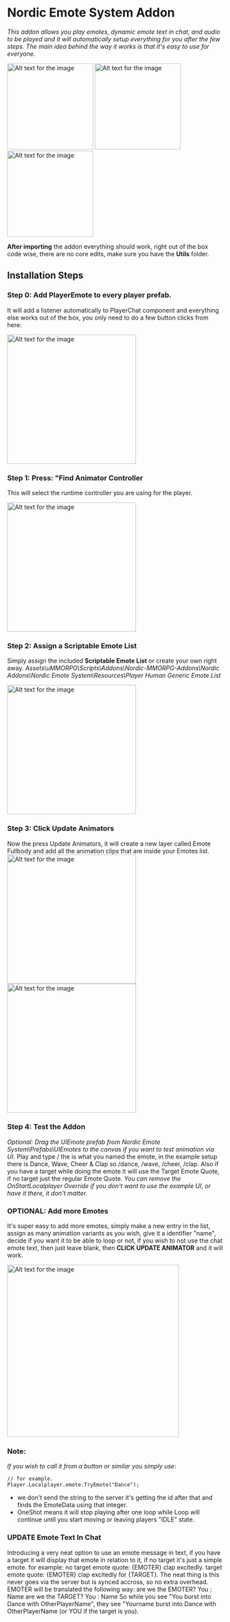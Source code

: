 # Nordic Emote System Addon
*This addon allows you play emotes, dynamic emote text in chat, and audio to be played and it will automatically setup everything for you after the few steps. The main idea behind the way it works is that it's easy to use for everyone.*

<img src="https://jokeoverflow.xyz/Install-Guides/EmoteSystem/s8.png" width="200" alt="Alt text for the image"> <img src="https://jokeoverflow.xyz/Install-Guides/EmoteSystem/s9.png" width="200" alt="Alt text for the image"> <img src="https://jokeoverflow.xyz/Install-Guides/EmoteSystem/s10.png" width="200" alt="Alt text for the image">


**After importing** the addon everything should work, right out of the box code wise, there are no core edits, make sure you have the **Utils** folder. 
<br>
## **Installation Steps**

### **Step 0**: **Add PlayerEmote to every player prefab.**
It will add a listener automatically to PlayerChat component and everything else works out of the box, you only need to do a few button clicks from here:

<img src="https://jokeoverflow.xyz/Install-Guides/EmoteSystem/s1.png" width="300" alt="Alt text for the image">

### **Step 1**: **Press: "Find Animator Controller**
This will select the runtime controller you are using for the player.

<img src="https://jokeoverflow.xyz/Install-Guides/EmoteSystem/s2.png" width="300" alt="Alt text for the image">


### **Step 2**: **Assign a Scriptable Emote List**
Simply assign the included **Scriptable Emote List** or create your own right away.
*Assets\uMMORPG\Scripts\Addons\Nordic-MMORPG-Addons\Nordic Addons\Nordic Emote System\Resources\Player Human Generic Emote List*

<img src="https://jokeoverflow.xyz/Install-Guides/EmoteSystem/s3.png" width="300" alt="Alt text for the image">

### **Step 3**: **Click Update Animators**
Now the press Update Animators, it will create a new layer called Emote Fullbody and add all the animation clips that are inside your Emotes list.
<br>
<img src="https://jokeoverflow.xyz/Install-Guides/EmoteSystem/s4.png" width="300" alt="Alt text for the image"><img src="https://jokeoverflow.xyz/Install-Guides/EmoteSystem/s5.png" width="300" alt="Alt text for the image">

### **Step 4**: **Test the Addon**
*Optional: Drag the UIEmote prefab from Nordic Emote System\Prefabs\UIEmotes to the canvas if you want to test animation via UI.*
Play and type /<Identifier> the <Identifier> is what you named the emote, in the example setup there is Dance, Wave, Cheer & Clap so /dance, /wave, /cheer, /clap.
Also if you have a target while doing the emote it will use the Target Emote Quote, if no target just the regular Emote Quote. 
*You can remove the OnStartLocalplayer Override if you don't want to use the example UI, or have it there, it don't matter.*

### **OPTIONAL**: **Add more Emotes**
It's super easy to add more emotes, simply make a new entry in the list, assign as many animation variants as you wish, 
give it a identifier "name", 
decide if you want it to be able to loop or not, 
if you wish to not use the chat emote text, then just leave blank,
then **CLICK UPDATE ANIMATOR** and it will work.

<img src="https://jokeoverflow.xyz/Install-Guides/EmoteSystem/s6.png" width="400" alt="Alt text for the image">

<br>

### Note:
*If you wish to call it from a button or similar you simply use*:
```
// for example.
Player.Localplayer.emote.TryEmote("Dance");
```
- we don't send the string to the server it's getting the id after that and finds the EmoteData using that integer.
- OneShot means it will stop playing after one loop while Loop will continue until you start moving or leaving players "IDLE" state.

### UPDATE **Emote Text In Chat**
Introducing a very neat option to use an emote message in text, if you have a target it will display that emote in relation to it, if no target it's just a simple emote.
for example:
no target emote quote:
{EMOTER} clap excitedly.
target emote quote:
{EMOTER} clap excitedly for {TARGET}.
The neat thing is this never goes via the server but is synced accross, so no extra overhead.
EMOTER will be translated the following way:
are we the EMOTER? You : Name
are we the TARGET? You : Name
So while you see "You burst into Dance with OtherPlayerName", they see "Yourname burst into Dance with OtherPlayerName (or YOU if the target is you).
